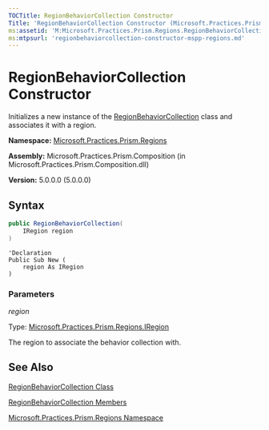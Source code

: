 ```yaml
---
TOCTitle: RegionBehaviorCollection Constructor
Title: 'RegionBehaviorCollection Constructor (Microsoft.Practices.Prism.Regions)'
ms:assetid: 'M:Microsoft.Practices.Prism.Regions.RegionBehaviorCollection.\#ctor(Microsoft.Practices.Prism.Regions.IRegion)'
ms:mtpsurl: 'regionbehaviorcollection-constructor-mspp-regions.md'
---
```



# RegionBehaviorCollection Constructor

Initializes a new instance of the [RegionBehaviorCollection](/patterns-practices/reference/regionbehaviorcollection-class-mspp-regions) class and associates it with a region.

**Namespace:** [Microsoft.Practices.Prism.Regions](/patterns-practices/reference/mspp-regions-namespace)

**Assembly:** Microsoft.Practices.Prism.Composition (in Microsoft.Practices.Prism.Composition.dll)

**Version:** 5.0.0.0 (5.0.0.0)

## Syntax

```C#
public RegionBehaviorCollection(
	IRegion region
)
```

```VB
'Declaration
Public Sub New ( 
	region As IRegion
)
```

### Parameters

*region*

Type: [Microsoft.Practices.Prism.Regions.IRegion](/patterns-practices/reference/iregion-interface-mspp-regions)

The region to associate the behavior collection with.

## See Also

[RegionBehaviorCollection Class](/patterns-practices/reference/regionbehaviorcollection-class-mspp-regions)

[RegionBehaviorCollection Members](/patterns-practices/reference/regionbehaviorcollection-members-mspp-regions)

[Microsoft.Practices.Prism.Regions Namespace](/patterns-practices/reference/mspp-regions-namespace)
